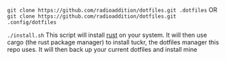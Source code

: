 `git clone https://github.com/radioaddition/dotfiles.git .dotfiles` OR `git clone https://github.com/radioaddition/dotfiles.git .config/dotfiles`

`./install.sh`
This script will install [rust](https://www.rust-lang.org/tools/install) on your system. It will then use cargo (the rust package manager) to install tuckr, the dotfiles manager this repo uses. It will then back up your current dotfiles and install mine
